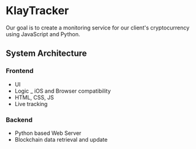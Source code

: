 # KlayTracker

Our goal is to create a monitoring service for our client's cryptocurrency using JavaScript and Python.

## System Architecture

### Frontend
- UI
- Logic
_ iOS and Browser compatibility
- HTML, CSS, JS
- Live tracking 

### Backend
- Python based Web Server
- Blockchain data retrieval and update

